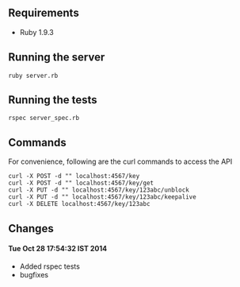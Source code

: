 ## Requirements

 + Ruby 1.9.3

## Running the server

    ruby server.rb

## Running the tests

    rspec server_spec.rb

## Commands

For convenience, following are the curl commands to access the API

    curl -X POST -d "" localhost:4567/key
    curl -X POST -d "" localhost:4567/key/get
    curl -X PUT -d "" localhost:4567/key/123abc/unblock
    curl -X PUT -d "" localhost:4567/key/123abc/keepalive
    curl -X DELETE localhost:4567/key/123abc

## Changes

#### Tue Oct 28 17:54:32 IST 2014

 - Added rspec tests
 - bugfixes
